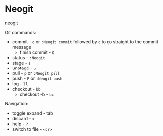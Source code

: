 # Neogit

[neogit](https://github.com/NeogitOrg/neogit)

Git commands:

- commit - `c` or `:Neogit commit` followed by `c` to go straight to the commit message
    - finish commit - `Q`
- status - `:Neogit`
- stage - `s`
- unstage - `u`
- pull - `p` or `:Neogit pull`
- push - `P` or `:Neogit push`
- log - `ll`
- checkout - `bb`
    - checkout -b - `bc`

Navigation:

- toggle expand - tab
- discard - `x`
- help - `?`
- switch to file - `<cr>`

